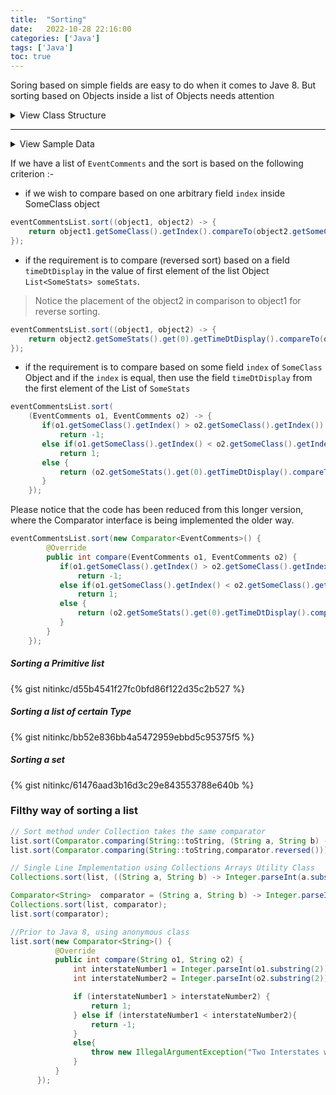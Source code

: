 ```yaml
---
title:  "Sorting"
date:   2022-10-28 22:16:00
categories: ['Java']
tags: ['Java']
toc: true
---
```


Soring based on simple fields are easy to do when it comes to Jave 8. But sorting based on Objects inside a list of 
Objects needs attention



<details>
<summary> 
    View Class Structure 
</summary>

{% gist nitinkc/251f66a8b112373d044a98f2590586fe %}
</details>


---

<details>

<summary> View Sample Data </summary>

```json
EventComments(facilityId=11019, orderId=5b571d0a-1124-45b2-9985-373799d97a96, 
	someStats=[
		SomeStats(eventid=1, eventType=Initial Entry, timeDtDisplay=09:17, 
		eventsComments=09:17 EDT Initial Entry Joe, Dow RM)], 
	sectionName=null, 
	someClass=SomeClass(index=101, noOfYears=5, someStr=one O one)
)

EventComments(facilityId=11019, orderId=5b571d0a-1124-45b2-9985-373799d97a96, 
	someStats=[
		SomeStats(eventid=2, eventType=Updated by, timeDtDisplay=09:19, 
		eventsComments=09:19 EDT Updated by Joe, Dow RM)], 
	sectionName=null, 
	someClass=SomeClass(index=201, noOfYears=9, someStr=Two O one)
)
```
</details>


If we have a list of `EventComments` and the sort is based on the following criterion :-

* if we wish to compare based on one arbitrary field `index` inside SomeClass object

```java
eventCommentsList.sort((object1, object2) -> {
    return object1.getSomeClass().getIndex().compareTo(object2.getSomeClass().getIndex());
});
```

* if the requirement is to compare (reversed sort) based on a field `timeDtDisplay` in the value of first element of the list Object `List<SomeStats> someStats`. 

> Notice the placement of the object2 in comparison to object1 for reverse sorting.

```java
eventCommentsList.sort((object1, object2) -> {
    return object2.getSomeStats().get(0).getTimeDtDisplay().compareTo(object1.getSomeStats().get(0).getTimeDtDisplay());
});
```

* if the requirement is to compare based on some field `index` of `SomeClass` Object and if the `index` is equal, 
then use the field `timeDtDisplay` from the first element of the List of `SomeStats` 

```java
eventCommentsList.sort(
    (EventComments o1, EventComments o2) -> {
       if(o1.getSomeClass().getIndex() > o2.getSomeClass().getIndex())
           return -1;
       else if(o1.getSomeClass().getIndex() < o2.getSomeClass().getIndex())
           return 1;
       else {
           return (o2.getSomeStats().get(0).getTimeDtDisplay().compareTo(o1.getSomeStats().get(0).getTimeDtDisplay()));
       }
    });
```

Please notice that the code has been reduced from this longer version, where the Comparator interface is being implemented the older way.

```java
eventCommentsList.sort(new Comparator<EventComments>() {
        @Override
        public int compare(EventComments o1, EventComments o2) {
           if(o1.getSomeClass().getIndex() > o2.getSomeClass().getIndex())
               return -1;
           else if(o1.getSomeClass().getIndex() < o2.getSomeClass().getIndex())
               return 1;
           else {
               return (o2.getSomeStats().get(0).getTimeDtDisplay().compareTo(o1.getSomeStats().get(0).getTimeDtDisplay()));
           }
        }
    });
```

##### Sorting a Primitive list
{% gist nitinkc/d55b4541f27fc0bfd86f122d35c2b527 %}

##### Sorting a list of certain Type
{% gist nitinkc/bb52e836bb4a5472959ebbd5c95375f5 %}


##### Sorting a set
{% gist nitinkc/61476aad3b16d3c29e843553788e640b %}

### Filthy way of sorting a list

```java
// Sort method under Collection takes the same comparator
list.sort(Comparator.comparing(String::toString, (String a, String b) -> Integer.parseInt(a.substring(2)) - Integer.parseInt(b.substring(2))));
list.sort(Comparator.comparing(String::toString,comparator.reversed()));

// Single Line Implementation using Collections Arrays Utility Class
Collections.sort(list, ((String a, String b) -> Integer.parseInt(a.substring(2)) - Integer.parseInt(b.substring(2))));

Comparator<String>  comparator = (String a, String b) -> Integer.parseInt(a.substring(2)) - Integer.parseInt(b.substring(2));
Collections.sort(list, comparator);
list.sort(comparator);

//Prior to Java 8, using anonymous class
list.sort(new Comparator<String>() {
          @Override
          public int compare(String o1, String o2) {
              int interstateNumber1 = Integer.parseInt(o1.substring(2));
              int interstateNumber2 = Integer.parseInt(o2.substring(2));

              if (interstateNumber1 > interstateNumber2) {
                  return 1;
              } else if (interstateNumber1 < interstateNumber2){
                  return -1;
              }
              else{
                  throw new IllegalArgumentException("Two Interstates with same name in a Same City");
              }
          }
      });
```